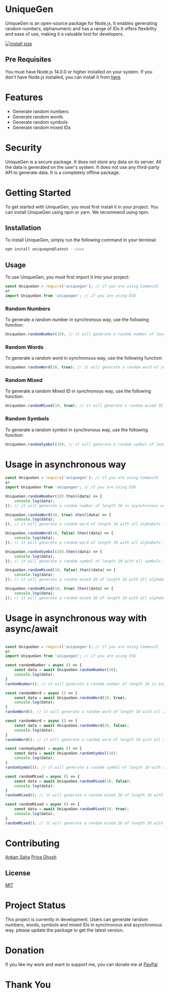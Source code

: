 # UniqueGen
UniqueGen is an open-source package for Node.js, It enables generating random numbers, alphanumeric and has a range of IDs.It offers flexibility and ease of use, making it a valuable tool for developers.

[![install size](https://packagephobia.com/badge?p=uniquegen)](https://packagephobia.com/result?p=uniquegen)

## Pre Requisites
You must have Node.js 14.0.0 or higher installed on your system. If you don't have Node.js installed, you can install it from [here](https://nodejs.org/en/download/).

# Features
- Generate random numbers
- Generate random words
- Generate random symbols
- Generate random mixed IDs

# Security
UniqueGen is a secure package. It does not store any data on its server. All the data is generated on the user's system. It does not use any third-party API to generate data. It is a completely offline package.

# Getting Started
To get started with UniqueGen, you must first install it in your project. You can install UniqueGen using npm or yarn. We recommend using npm.


## Installation
To install UniqueGen, simply run the following command in your terminal:
```bash
npm install uniquegen@latest --save
```

## Usage
To use UniqueGen, you must first import it into your project:
```javascript
const UniqueGen = require('uniquegen'); // if you are using CommonJS
or
import UniqueGen from 'uniquegen'; // if you are using ES6
```

### Random Numbers
To generate a random number in synchronous way, use the following function:
```javascript first paramenter is the  length of the Number you want to generate
UniqueGen.randomNumber(10); // it will generate a random number of length 10 in syncronous way
```

### Random Words
To generate a random word in synchronous way, use the following function:
```javascript first paramenter is the  length of the Word you want to generate & second parameter is All Alpha Caps or not (boolean)
UniqueGen.randomWord(10, true); // it will generate a random word of length 10 with all alphabets in caps because second parameter is true if false then it will generate a random word of length 10 with all alphabets in small in syncronous way

```
### Random Mixed
To generate a random Mixed ID in synchronous way, use the following function:
```javascript first paramenter is the  length of the Word you want to generate & second parameter is All Alpha is Caps or not (boolean)
UniqueGen.randomMixed(10, true); // it will generate a random mixed ID of length 10 with all alphabets in caps because second parameter is true if false then it will generate a random mixed ID of length 10 with all alphabets in small in syncronous way

```
### Random Symbols
To generate a random symbol in synchronous way, use the following function:
```javascript first paramenter is the  length of the Symbol you want to generate
UniqueGen.randomSymbol(10); // it will generate a random symbol of length 10 with all symbols in syncronous way


```
# Usage in asynchronous way
```javascript first paramenter is the  length of ID you want to generate
const UniqueGen = require('uniquegen'); // if you are using CommonJS
or
import UniqueGen from 'uniquegen'; // if you are using ES6

UniqueGen.randomNumber(10).then((data) => {
    console.log(data);
}); // it will generate a random number of length 10 in asynchronous way

UniqueGen.randomWord(10, true).then((data) => {
    console.log(data);
}); // it will generate a random word of length 10 with all alphabets in caps in asynchronous way

UniqueGen.randomWord(10, false).then((data) => {
    console.log(data);
}); // it will generate a random word of length 10 with all alphabets in small in asynchronous way

UniqueGen.randomSymbol(10).then((data) => {
    console.log(data);
}); // it will generate a random symbol of length 10 with all symbols in asynchronous way

UniqueGen.randomMixed(10, false).then((data) => {
    console.log(data);
}); // it will generate a random mixed ID of length 10 with all alphabets in small in asynchronous way

UniqueGen.randomMixed(10, true).then((data) => {
    console.log(data);
}); // it will generate a random mixed ID of length 10 with all alphabets in caps in asynchronous way

```

# Usage in asynchronous way with async/await
```javascript first paramenter is the  length of ID you want to generate

const UniqueGen = require('uniquegen'); // if you are using CommonJS
or
import UniqueGen from 'uniquegen'; // if you are using ES6

const randomNumber = async () => {
    const data = await UniqueGen.randomNumber(10);
    console.log(data);
}
randomNumber(); // it will generate a random number of length 10 in asynchronous way

const randomWord = async () => {
    const data = await UniqueGen.randomWord(10, true);
    console.log(data);
}
randomWord(); // it will generate a random word of length 10 with all alphabets in caps in asynchronous way

const randomWord = async () => {
    const data = await UniqueGen.randomWord(10, false);
    console.log(data);
}
randomWord(); // it will generate a random word of length 10 with all alphabets in small in asynchronous way

const randomSymbol = async () => {
    const data = await UniqueGen.randomSymbol(10);
    console.log(data);
}
randomSymbol(); // it will generate a random symbol of length 10 with all symbols in asynchronous way

const randomMixed = async () => {
    const data = await UniqueGen.randomMixed(10, false);
    console.log(data);
}
randomMixed(); // it will generate a random mixed ID of length 10 with all alphabets in small in asynchronous way

const randomMixed = async () => {
    const data = await UniqueGen.randomMixed(10, true);
    console.log(data);
}
randomMixed(); // it will generate a random mixed ID of length 10 with all alphabets in caps in asynchronous way

```
# Contributing
[Ankan Saha]("github.com/AnkanSaha")
[Priya Ghosh]("https://www.npmjs.com/~priya_ghosh")

## License
[MIT](https://choosealicense.com/licenses/mit/)

# Project Status
This project is currently in development. Users can generate random numbers, words, symbols and mixed IDs in synchronous and asynchronous way. please update the package to get the latest version.

# Donation
If you like my work and want to support me, you can donate me at [PayPal](https://paypal.me/ANKAN2003)

# Thank You